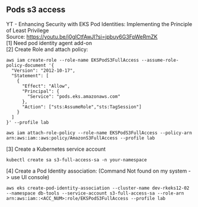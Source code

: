## Pods s3 access
YT - Enhancing Security with EKS Pod Identities: Implementing the Principle of Least Privilege<br>
Source: https://youtu.be/j0gICtfAwJI?si=jpbuy6G3FpWeRmZK <br>
[1] Need pod identity agent add-on<br>
[2] Create Role and attach policy:<br>
```
aws iam create-role --role-name EKSPodS3FullAccess --assume-role-policy-document '{
  "Version": "2012-10-17",
  "Statement": [
    {
      "Effect": "Allow",
      "Principal": {
        "Service": "pods.eks.amazonaws.com"
      },
      "Action": ["sts:AssumeRole","sts:TagSession"]
    }
  ]
}' --profile lab
```
```
aws iam attach-role-policy --role-name EKSPodS3FullAccess --policy-arn arn:aws:iam::aws:policy/AmazonS3FullAccess --profile lab
```
[3] Create a Kubernetes service account
```
kubectl create sa s3-full-access-sa -n your-namespace
```

[4] Create a Pod Identity association:	(Command Not found on my system -> use UI console)
```
aws eks create-pod-identity-association --cluster-name dev-rkeks12-02 --namespace db-tools --service-account s3-full-access-sa --role-arn arn:aws:iam::<ACC_NUM>:role/EKSPodS3FullAccess --profile lab
```

